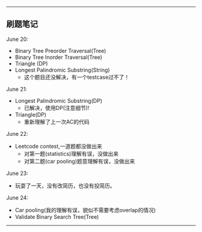 -------------------------  
刷题笔记
-------------------------  

June 20:
 - Binary Tree Preorder Traversal(Tree)
 - Binary Tree Inorder Traversal(Tree)
 - Triangle (DP)
 - Longest Palindromic Substring(String)
    - 这个题目还没解决，有一个testcase过不了！

June 21:
 - Longest Palindromic Substring(DP)
    - 已解决，使用DP(注意细节)!
 - Triangle(DP)
    - 重新理解了上一次AC的代码

June 22:
 - Leetcode contest,一道题都没做出来
    - 对第一题(statistics)理解有误，没做出来
    - 对第二题(car pooling)题意理解有误，没做出来

June 23:
 - 玩耍了一天，没有改简历，也没有投简历。

June 24:
 - Car pooling(我的理解有误，貌似不需要考虑overlap的情况)
 - Validate Binary Search Tree(Tree)

------